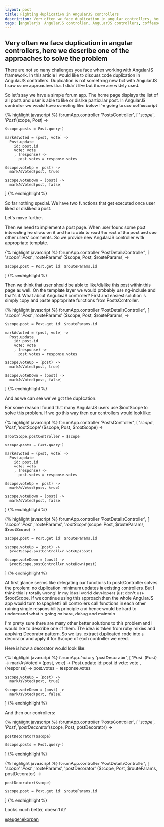 ```yaml
---
layout: post
title: Fighting duplication in AngularJS controllers
description: Very often we face duplication in angular controllers, here we describe one of the approaches to solve the problem
tags: [angularjs, AngularJS controller, AngularJS controllers, coffeescript]
---
```


Very often we face duplication in angular controllers, here we describe one of the approaches to solve the problem
-

There are not so many challenges you face when working with AngularJS framework. In this article I would like to discuss code duplication in AngularJS controllers. Duplication is not something new but with AngularJS I saw some approaches that I didn't like but those are widely used.

So let's say we have a simple forum app. The home page displays the list of all posts and user is able to like or dislike particular post.
In AngularJS controller we would have someting like:
below I'm going to use coffeescript

{% highlight javascript %}
forumApp.controller 'PostsController', [
  '$scope', 'Post'
  ($scope, Post) ->

    $scope.posts = Post.query()

    markAsVoted = (post, vote) ->
      Post.update
        id: post.id
        vote: vote
        , (response) ->
          post.votes = response.votes

    $scope.voteUp = (post) ->
      markAsVoted(post, true)

    $scope.voteDown = (post) ->
      markAsVoted(post, false)

]
{% endhighlight %}

So far nothing special. We have two functions that get executed once user liked or disliked a post.

Let's move further.

Then we need to implement a post page. When user found some post interesting he clicks on it and he is able to read the rest of the post and see other users' comments.
So we provide new AngularJS controller with appropriate template.

{% highlight javascript %}
forumApp.controller 'PostDetailsController', [
  '$scope', 'Post', '$routeParams'
  ($scope, Post, $routeParams) ->

    $scope.post = Post.get id: $routeParams.id
]
{% endhighlight %}

Then we think that user should be able to like/dislike this post within this page as well.
On the template layer we would probably use ng-include and that's it.
What about AngularJS controller?
First and easiest solution is simply copy and paste appropriate functions from PostsController.


{% highlight javascript %}
forumApp.controller 'PostDetailsController', [
  '$scope', 'Post', '$routeParams'
  ($scope, Post, $routeParams) ->

    $scope.post = Post.get id: $routeParams.id

    markAsVoted = (post, vote) ->
      Post.update
        id: post.id
        vote: vote
        , (response) ->
          post.votes = response.votes

    $scope.voteUp = (post) ->
      markAsVoted(post, true)

    $scope.voteDown = (post) ->
      markAsVoted(post, false)

]
{% endhighlight %}

And as we can see we've got the duplication.

For some reason I found that many AngularJS users use $rootScope to solve this problem. If we go this way then our controllers would look like:

{% highlight javascript %}
forumApp.controller 'PostsController', [
  '$scope', 'Post', '$rootScope'
  ($scope, Post, $rootScope) ->

    $rootScope.postController = $scope

    $scope.posts = Post.query()

    markAsVoted = (post, vote) ->
      Post.update
        id: post.id
        vote: vote
        , (response) ->
          post.votes = response.votes

    $scope.voteUp = (post) ->
      markAsVoted(post, true)

    $scope.voteDown = (post) ->
      markAsVoted(post, false)

]
{% endhighlight %}


{% highlight javascript %}
forumApp.controller 'PostDetailsController', [
  '$scope', 'Post', '$routeParams', '$rootScope'
  ($scope, Post, $routeParams, $rootScope) ->

    $scope.post = Post.get id: $routeParams.id

    $scope.voteUp = (post) ->
      $rootScope.postController.voteUp(post)

    $scope.voteDown = (post) ->
      $rootScope.postController.voteDown(post)
]
{% endhighlight %}

At first glance seems like delegating our functions to postsController solves the problem: no duplication, minimum updates in existing controllers.
But I think this is totally wrong!
In my ideal world developers just don't use $rootScope. If we continue using this approach then the whole AngularJS app would turn to spaghetti, all controllers call functions in each other ruining single responsibility principle and hence would be hard to understand what is going on here, debug and maintain.

I'm pretty sure there are many other better solutions to this problem and I would like to describe one of them.
The idea is taken from ruby mixins and applying Decorator pattern.
So we just extract duplicated code into a decorator and apply it for $scope of each controller we need.

Here is how a decorator would look like:

{% highlight javascript %}
forumApp.factory 'postDecorator', [
  'Post'
  (Post) ->
    markAsVoted = (post, vote) ->
      Post.update
        id: post.id
        vote: vote
        , (response) ->
          post.votes = response.votes

    $scope.voteUp = (post) ->
      markAsVoted(post, true)

    $scope.voteDown = (post) ->
      markAsVoted(post, false)
]
{% endhighlight %}

And then our controllers:


{% highlight javascript %}
forumApp.controller 'PostsController', [
  '$scope', 'Post', 'postDecorator'
  ($scope, Post, postDecorator) ->

    postDecorator($scope)

    $scope.posts = Post.query()
]
{% endhighlight %}


{% highlight javascript %}
forumApp.controller 'PostDetailsController', [
  '$scope', 'Post', '$routeParams', 'postDecorator'
  ($scope, Post, $routeParams, postDecorator) ->

    postDecorator($scope)

    $scope.post = Post.get id: $routeParams.id
]
{% endhighlight %}

Looks much better, doesn't it?


[@eugenekorpan](https://github.com/eugenekorpan)
